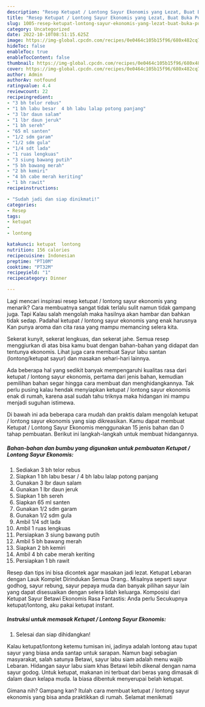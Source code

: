 ```yaml
---
description: "Resep Ketupat / Lontong Sayur Ekonomis yang Lezat, Buat Buka Puasa}"
title: "Resep Ketupat / Lontong Sayur Ekonomis yang Lezat, Buat Buka Puasa}"
slug: 1005-resep-ketupat-lontong-sayur-ekonomis-yang-lezat-buat-buka-puasa
category: Uncategorized
date: 2022-10-10T08:51:15.625Z
image: https://img-global.cpcdn.com/recipes/0e0464c105b15f96/680x482cq70/ketupat-lontong-sayur-ekonomis-foto-resep-utama.jpg
hideToc: false
enableToc: true
enableTocContent: false
thumbnail: https://img-global.cpcdn.com/recipes/0e0464c105b15f96/680x482cq70/ketupat-lontong-sayur-ekonomis-foto-resep-utama.jpg
cover: https://img-global.cpcdn.com/recipes/0e0464c105b15f96/680x482cq70/ketupat-lontong-sayur-ekonomis-foto-resep-utama.jpg
author: Admin
authorAv: notfound
ratingvalue: 4.4
reviewcount: 22
recipeingredient:
- "3 bh telor rebus"
- "1 bh labu besar  4 bh labu lalap potong panjang"
- "3 lbr daun salam"
- "1 lbr daun jeruk"
- "1 bh sereh"
- "65 ml santen"
- "1/2 sdm garam"
- "1/2 sdm gula"
- "1/4 sdt lada"
- "1 ruas lengkuas"
- "3 siung bawang putih"
- "5 bh bawang merah"
- "2 bh kemiri"
- "4 bh cabe merah keriting"
- "1 bh rawit"
recipeinstructions:

- "Sudah jadi dan siap dinikmati!"
categories:
- Resep
tags:
- ketupat
- 
- lontong

katakunci: ketupat  lontong 
nutrition: 156 calories
recipecuisine: Indonesian
preptime: "PT10M"
cooktime: "PT32M"
recipeyield: "1"
recipecategory: Dinner

---
```



Lagi mencari inspirasi resep ketupat / lontong sayur ekonomis yang menarik? Cara membuatnya sangat tidak terlalu sulit namun tidak gampang juga. Tapi Kalau salah mengolah maka hasilnya akan hambar dan bahkan tidak sedap. Padahal ketupat / lontong sayur ekonomis yang enak harusnya Kan punya aroma dan cita rasa yang mampu memancing selera kita.


Sekerat kunyit, sekerat lengkuas, dan sekerat jahe. Semua resep menggiurkan di atas bisa kamu buat dengan bahan-bahan yang didapat dan tentunya ekonomis. Lihat juga cara membuat Sayur labu santan (lontong/ketupat sayur) dan masakan sehari-hari lainnya.

Ada beberapa hal yang sedikit banyak mempengaruhi kualitas rasa dari ketupat / lontong sayur ekonomis, pertama dari jenis bahan, kemudian pemilihan bahan segar hingga cara membuat dan menghidangkannya. Tak perlu pusing kalau hendak menyiapkan ketupat / lontong sayur ekonomis enak di rumah, karena asal sudah tahu triknya maka hidangan ini mampu menjadi suguhan istimewa.


Di bawah ini ada beberapa cara mudah dan praktis dalam mengolah ketupat / lontong sayur ekonomis yang siap dikreasikan. Kamu dapat membuat Ketupat / Lontong Sayur Ekonomis menggunakan 15 jenis bahan dan 0 tahap pembuatan. Berikut ini langkah-langkah untuk membuat hidangannya.

<!--inarticleads1-->

##### Bahan-bahan dan bumbu yang digunakan untuk pembuatan Ketupat / Lontong Sayur Ekonomis:

1. Sediakan 3 bh telor rebus
1. Siapkan 1 bh labu besar / 4 bh labu lalap potong panjang
1. Gunakan 3 lbr daun salam
1. Gunakan 1 lbr daun jeruk
1. Siapkan 1 bh sereh
1. Siapkan 65 ml santen
1. Gunakan 1/2 sdm garam
1. Gunakan 1/2 sdm gula
1. Ambil 1/4 sdt lada
1. Ambil 1 ruas lengkuas
1. Persiapkan 3 siung bawang putih
1. Ambil 5 bh bawang merah
1. Siapkan 2 bh kemiri
1. Ambil 4 bh cabe merah keriting
1. Persiapkan 1 bh rawit


Resep dan tips ini bisa dicontek agar masakan jadi lezat. Ketupat Lebaran dengan Lauk Komplet Dirindukan Semua Orang.. Misalnya seperti sayur godhog, sayur rebung, sayur pepaya muda dan banyak pilihan sayur lain yang dapat disesuaikan dengan selera lidah keluarga. Komposisi dari Ketupat Sayur Betawi Ekonomis Rasa Fantastis: Anda perlu Secukupnya ketupat/lontong, aku pakai ketupat instant. 

<!--inarticleads2-->

##### Instruksi untuk memasak Ketupat / Lontong Sayur Ekonomis:


1. Selesai dan siap dihidangkan!

Kalau ketupat/lontong ketemu tumisan ini, jadinya adalah lontong atau tupat sayur yang biasa anda santap untuk sarapan. Namun bagi sebagian masyarakat, salah satunya Betawi, sayur labu siam adalah menu wajib Lebaran. Hidangan sayur labu siam khas Betawi lebih dikenal dengan nama sayur godog. Untuk ketupat, makanan ini terbuat dari beras yang dimasak di dalam daun kelapa muda. Ia biasa dibentuk menyerupai belah ketupat. 

Gimana nih? Gampang kan? Itulah cara membuat ketupat / lontong sayur ekonomis yang bisa anda praktikkan di rumah. Selamat menikmati
